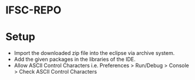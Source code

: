 # IFSC-REPO

# Setup
- Import the downloaded zip file into the eclipse via archive system.
- Add the given packages in the libraries of the IDE.
- Allow ASCII Control Characters i.e. Preferences > Run/Debug > Console > Check ASCII Control Characters
